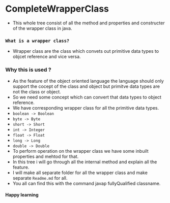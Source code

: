 # CompleteWrapperClass
- This whole tree consist of all the method and properties and constructer of the wrapper class in java.
### `What is a wrapper class?`
- Wrapper class are the class which convets out primitive data types to objcet  reference and vice versa.
### Why this is used ?
- As the feature of the object oriented language the language should only support the cocept of the class and object but primitve data types are not the class or object.
- So we need some concept which can convert that data types to object reference.
- We have corresponding wrapper class for all the primitive data types.
- `boolean -> Boolean`
- `byte -> Byte`
- `short -> Short`
- `int -> Integer`
- `float -> Float`
- `long -> Long`
- `double -> Double`
- To perform operation on the wrapper class we have some inbuilt properties and mehtod for that.
- In this tree i will go through all the internal method and explain all the feature.
- I will make all separate folder for all the wrapper class and make separate `Readme.md` for all.
- You all can find this with the command javap fullyQualified classname.
#### Happy learning
